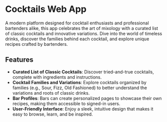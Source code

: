 # Cocktails Web App

A modern platform designed for cocktail enthusiasts and professional bartenders alike, this app celebrates the art of mixology with a curated list of classic cocktails and innovative variations. Dive into the world of timeless drinks, discover the families behind each cocktail, and explore unique recipes crafted by bartenders.

## Features

- **Curated List of Classic Cocktails**: Discover tried-and-true cocktails, complete with ingredients and instructions.
- **Cocktail Families and Variations**: Explore cocktails organized by families (e.g., Sour, Fizz, Old Fashioned) to better understand the variations and roots of classic drinks.
- **Bar Profiles**: Bars can create personalized pages to showcase their own recipes, making them accessible to signed-in users.
- **User-Friendly Interface**: Enjoy a sleek, intuitive design that makes it easy to browse, learn, and be inspired.
